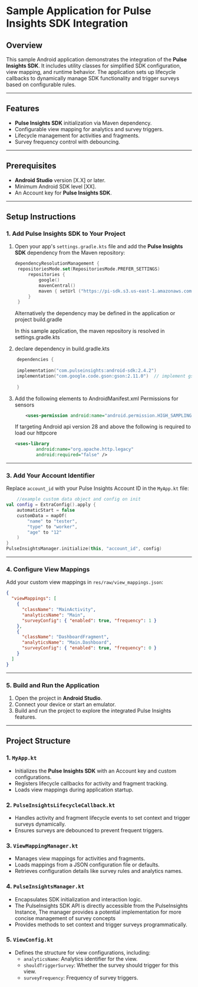 
# Sample Application for **Pulse Insights SDK** Integration

## Overview

This sample Android application demonstrates the integration of the **Pulse Insights SDK**. It includes utility classes for simplified SDK configuration, view mapping, and runtime behavior. The application sets up lifecycle callbacks to dynamically manage SDK functionality and trigger surveys based on configurable rules.

---

## Features

- **Pulse Insights SDK** initialization via Maven dependency.
- Configurable view mapping for analytics and survey triggers.
- Lifecycle management for activities and fragments.
- Survey frequency control with debouncing.

---

## Prerequisites

- **Android Studio** version [X.X] or later.
- Minimum Android SDK level [XX].
- An Account key for **Pulse Insights SDK**.

---

## Setup Instructions

### 1. Add Pulse Insights SDK to Your Project

1. Open your app's `settings.gradle.kts` file and add the **Pulse Insights SDK** dependency from the Maven repository:

   ```kotlin
   dependencyResolutionManagement {
    repositoriesMode.set(RepositoriesMode.PREFER_SETTINGS)
        repositories {
            google()
            mavenCentral()
            maven { setUrl ("https://pi-sdk.s3.us-east-1.amazonaws.com/android") }
        }
    }
   ```
   Alternatively the dependency may be defined in the application or project build.gradle

   In this sample application, the maven repository is resolved in settings.gradle.kts
2.  declare dependency in build.gradle.kts

```kotlin
    dependencies {
    
    implementation("com.pulseinsights:android-sdk:2.4.2")
    implementation("com.google.code.gson:gson:2.11.0")  // implement gson
    
    }
```

3. Add the following elements to AndroidManifest.xml Permissions for sensors
    ```xml
        <uses-permission android:name="android.permission.HIGH_SAMPLING_RATE_SENSORS" />
    ```
   If targeting Android api version 28 and above the following is required to load our httpcore
    ```xml
    <uses-library
            android:name="org.apache.http.legacy"
            android:required="false" /> 
   ```

---

### 3. Add Your Account Identifier

Replace `account_id` with your Pulse Insights Account ID in the `MyApp.kt` file:

```kotlin
    //example custom data object and config on init
val config = ExtraConfig().apply {
    automaticStart = false
    customData = mapOf(
        "name" to "tester",
        "type" to "worker",
        "age" to "12"
    )
}
PulseInsightsManager.initialize(this, "account_id", config)
```

---

### 4. Configure View Mappings

Add your custom view mappings in `res/raw/view_mappings.json`:

```json
{
  "viewMappings": [
    {
      "className": "MainActivity",
      "analyticsName": "Main",
      "surveyConfig": { "enabled": true, "frequency": 1 }
    },
    {
      "className": "DashboardFragment",
      "analyticsName": "Main.Dashboard",
      "surveyConfig": { "enabled": true, "frequency": 0 }
    }
  ]
}
```

---

### 5. Build and Run the Application

1. Open the project in **Android Studio**.
2. Connect your device or start an emulator.
3. Build and run the project to explore the integrated Pulse Insights features.

---

## Project Structure

### 1. `MyApp.kt`
- Initializes the **Pulse Insights SDK** with an Account key and custom configurations.
- Registers lifecycle callbacks for activity and fragment tracking.
- Loads view mappings during application startup.

### 2. `PulseInsightsLifecycleCallback.kt`
- Handles activity and fragment lifecycle events to set context and trigger surveys dynamically.
- Ensures surveys are debounced to prevent frequent triggers.

### 3. `ViewMappingManager.kt`
- Manages view mappings for activities and fragments.
- Loads mappings from a JSON configuration file or defaults.
- Retrieves configuration details like survey rules and analytics names.

### 4. `PulseInsightsManager.kt`
- Encapsulates SDK initialization and interaction logic.
- The PulseInsights SDK API is directly accessible from the PulseInsights Instance, The manager provides a potential implementation for more concise management of survey concepts
- Provides methods to set context and trigger surveys programmatically.

### 5. `ViewConfig.kt`
- Defines the structure for view configurations, including:
    - `analyticsName`: Analytics identifier for the view.
    - `shouldTriggerSurvey`: Whether the survey should trigger for this view.
    - `surveyFrequency`: Frequency of survey triggers.

